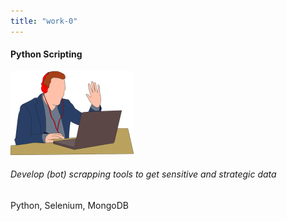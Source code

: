 ```yaml
---
title: "work-0"
---
```

<div class="col-md-3">

<div class="m-3">

#### Python Scripting

![kboard-img](imgs/works/8.png)

###### Develop (bot) scrapping tools to get sensitive and strategic data

Python, Selenium, MongoDB

</div>

</div>
